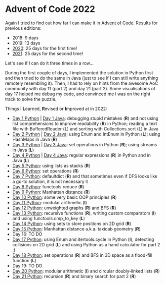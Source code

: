 # Advent of Code 2022

Again I tried to find out how far I can make it in [Advent of Code](https://adventofcode.com/2022/). Results for previous editions:
* 2018: 9 days
* 2019: 13 days
* [2020](https://github.com/Leftfish/Advent-of-Code-2020): 25 days for the first time!
* [2021](https://github.com/Leftfish/Advent-of-Code-2021): 25 days for the second time!

Let's see if I can do it three times in a row...

During the first couple of days, I implemented the solution in Python first and then tried to do the same in Java (just to see if I can still write anything remotely resembling it). Then, I had to rely on hints from the awesome AoC community with day 11 (part 2) and day 21 (part 2). Some visualisations of day 17 helped me debug my code, and convinced me I was on the right track to solve the puzzle.

Things I **L**earned, **R**evised or **I**mproved at in 2022:

* [Day 1 Python](01/d01.py) | [Day 1 Java](01/Day01.java): debugging stupid mistakes (**R**) and not using list comprehensions to improve readability (**R**) in Python; reading a text file with BufferedReader (**L**) and sorting with Collections.sort (**L**) in Java
* [Day 2 Python](02/d02.py) | [Day 2 Java](02/Day02.java): using Enum and IntEnum in Python (**L**); using HashMaps in Java (**R**)
* [Day 3 Python](03/d03.py) | [Day 3 Java](03/Day03.java): set operations in Python (**R**); using streams in Java (**L**)
* [Day 4 Python](04/d04.py) | [Day 4 Java](04/Day04.java): regular expressions (**R**) in Python and in Java (**L**)
* [Day 5 Python](05/d05.py): using lists as stacks (**R**)
* [Day 6 Python](06/d06.py): set operations (**R**)
* [Day 7 Python](07/d07.py): defaultdict (**R**) and that sometimes even if DFS looks like a go-to solution, it is not necessary it
* [Day 8 Python](08/d08.py): functools.reduce (**R**)
* [Day 9 Python](09/d09.py): Manhattan distance (**R**)
* [Day 10 Python](10/d10.py): some very basic OOP principles (**R**)
* [Day 11 Python](11/d11.py): modular arithmetic (**I**)
* [Day 12 Python](12/d12.py): unweighted graphs (**R**) and BFS (**R**)
* [Day 13 Python](13/d13.py): recursive functions (**R**), writing custom comparators (**I**) and using functools.cmp_to_key (**L**)
* [Day 14 Python](14/d14.py): using sets to store positions on 2D grid (**R**)
* [Day 15 Python](15/d15.py): Manhattan distance a.k.a. taxicab geometry (**R**)
* Day 16: TO DO
* [Day 17 Python](17/d17.py): using Enum and itertools.cycle in Python (**I**), detecting collisions on 2D grid (**L**) and using Python as a hand calculator for part 2 ;)
* [Day 18 Python](18/d18.py): set operations (**R**) and BFS in 3D space as a flood-fill function (**L**)
* Day 19: TO DO
* [Day 20 Python](20/d20.py): modular arithmetic (**I**) and circular doubly-linked lists (**R**)
* [Day 21 Python](21/d21.py): recursion (**R**) and binary search for part 2 (**R**)